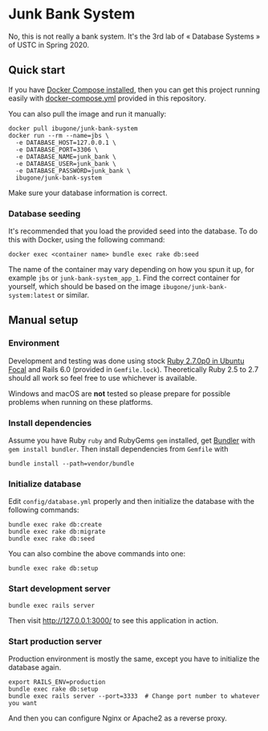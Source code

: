 # Junk Bank System

No, this is not really a bank system. It's the 3rd lab of « Database Systems » of USTC in Spring 2020.

## Quick start

If you have [Docker Compose installed](https://docs.docker.com/compose/install/), then you can get this project running easily with [docker-compose.yml](docker-compose.yml) provided in this repository.

You can also pull the image and run it manually:

```shell
docker pull ibugone/junk-bank-system
docker run --rm --name=jbs \
  -e DATABASE_HOST=127.0.0.1 \
  -e DATABASE_PORT=3306 \
  -e DATABASE_NAME=junk_bank \
  -e DATABASE_USER=junk_bank \
  -e DATABASE_PASSWORD=junk_bank \
  ibugone/junk-bank-system
```

Make sure your database information is correct.

### Database seeding

It's recommended that you load the provided seed into the database. To do this with Docker, using the following command:

```shell
docker exec <container name> bundle exec rake db:seed
```

The name of the container may vary depending on how you spun it up, for example `jbs` or `junk-bank-system_app_1`. Find the correct container for yourself, which should be based on the image `ibugone/junk-bank-system:latest` or similar.

## Manual setup

### Environment

Development and testing was done using stock [Ruby 2.7.0p0 in Ubuntu Focal][ruby-focal] and Rails 6.0 (provided in `Gemfile.lock`). Theoretically Ruby 2.5 to 2.7 should all work so feel free to use whichever is available.

Windows and macOS are **not** tested so please prepare for possible problems when running on these platforms.

### Install dependencies

Assume you have Ruby `ruby` and RubyGems `gem` installed, get [Bundler][bundler] with `gem install bundler`. Then install dependencies from `Gemfile` with

```shell
bundle install --path=vendor/bundle
```

### Initialize database

Edit `config/database.yml` properly and then initialize the database with the following commands:

```shell
bundle exec rake db:create
bundle exec rake db:migrate
bundle exec rake db:seed
```

You can also combine the above commands into one:

```shell
bundle exec rake db:setup
```

### Start development server

```shell
bundle exec rails server
```

Then visit <http://127.0.0.1:3000/> to see this application in action.

### Start production server

Production environment is mostly the same, except you have to initialize the database again.

```shell
export RAILS_ENV=production
bundle exec rake db:setup
bundle exec rails server --port=3333  # Change port number to whatever you want
```

And then you can configure Nginx or Apache2 as a reverse proxy.


  [ruby-focal]: https://packages.ubuntu.com/focal/ruby
  [bundler]: https://bundler.io/
